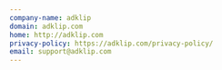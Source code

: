 ```yaml
---
company-name: adklip
domain: adklip.com
home: http://adklip.com
privacy-policy: https://adklip.com/privacy-policy/
email: support@adklip.com
---
```




